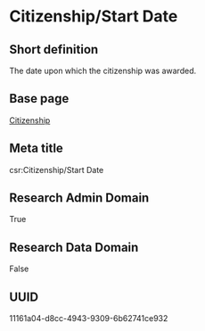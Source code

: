 # Citizenship/Start Date
## Short definition
The date upon which the citizenship was awarded.
## Base page
[Citizenship](../Objects/Citizenship.md)
## Meta title
csr:Citizenship/Start Date
## Research Admin Domain
True
## Research Data Domain
False
## UUID
11161a04-d8cc-4943-9309-6b62741ce932
